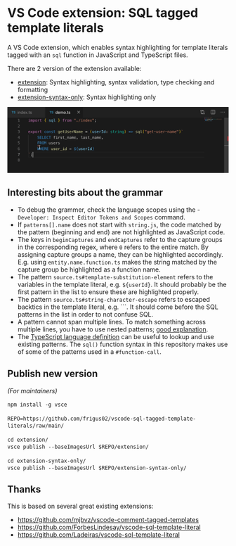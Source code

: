 # VS Code extension: SQL tagged template literals

A VS Code extension, which enables syntax highlighting for template literals tagged with an `sql` function in JavaScript and TypeScript files.

There are 2 version of the extension available:

- [extension](./extension): Syntax highlighting, syntax validation, type checking and formatting
- [extension-syntax-only](./extension-syntax-only): Syntax highlighting only

![GIF of code snippet showing SQL syntax](./docs/preview.gif)

## Interesting bits about the grammar

- To debug the grammer, check the language scopes using the - `Developer: Inspect Editor Tokens and Scopes` command.
- If `patterns[].name` does not start with `string.js`, the code matched by the pattern (beginning and end) are not highlighted as JavaScript code.
- The keys in `beginCaptures` and `endCaptures` refer to the capture groups in the corresponding regex, where `0` refers to the entire match. By assigning capture groups a name, they can be highlighted accordingly. E.g. using `entity.name.function.ts` makes the string matched by the capture group be highlighted as a function name.
- The pattern `source.ts#template-substitution-element` refers to the variables in the template literal, e.g. `${userId}`. It should probably be the first pattern in the list to ensure these are highlighted properly.
- The pattern `source.ts#string-character-escape` refers to escaped backtics in the template literal, e.g. `\``. It should come before the SQL patterns in the list in order to not confuse SQL.
- A pattern cannot span multiple lines. To match something across multiple lines, you have to use nested patterns; [good explanation](https://github.com/Microsoft/vscode-textmate/issues/41#issuecomment-358459018).
- The [TypeScript language definition](https://github.com/microsoft/vscode/blob/74623bc93c5482cbf6fbb78346167cb39717b703/extensions/typescript-basics/syntaxes/TypeScript.tmLanguage.json) can be useful to lookup and use existing patterns. The `sql()` function syntax in this repository makes use of some of the patterns used in a `#function-call`.

## Publish new version

_(For maintainers)_

```
npm install -g vsce

REPO=https://github.com/frigus02/vscode-sql-tagged-template-literals/raw/main/

cd extension/
vsce publish --baseImagesUrl $REPO/extension/

cd extension-syntax-only/
vsce publish --baseImagesUrl $REPO/extension-syntax-only/
```

## Thanks

This is based on several great existing extensions:

- https://github.com/mjbvz/vscode-comment-tagged-templates
- https://github.com/ForbesLindesay/vscode-sql-template-literal
- https://github.com/Ladeiras/vscode-sql-template-literal
